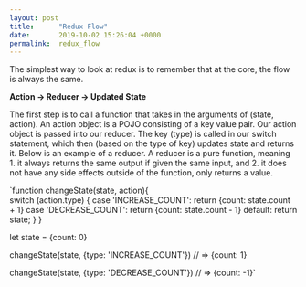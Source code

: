 ```yaml
---
layout: post
title:      "Redux Flow"
date:       2019-10-02 15:26:04 +0000
permalink:  redux_flow
---
```




The simplest way to look at redux is to remember that at the core, the flow is always the same. 

**Action -> Reducer -> Updated State**

The first step is to call a function that takes in the arguments of (state, action). An action object is a POJO consisting of a key value pair. Our action object is passed into our reducer. The key (type) is called in our switch statement, which then (based on the type of key) updates state and returns it. Below is an example of a reducer. A reducer is a pure function, meaning 1. it always returns the same output if given the same input, and 2. it does not have any side effects outside of the function, only returns a value.

`function changeState(state, action){      
  switch (action.type) {
    case 'INCREASE_COUNT':
      return {count: state.count + 1}
    case 'DECREASE_COUNT':
      return {count: state.count - 1}
    default:
      return state;
  }
}
 
let state = {count: 0}

changeState(state, {type: 'INCREASE_COUNT'})
// => {count: 1}
 
changeState(state, {type: 'DECREASE_COUNT'})
// => {count: -1}`


